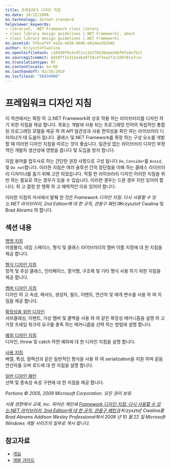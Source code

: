 ```yaml
---
title: 프레임워크 디자인 지침
ms.date: 10/22/2008
ms.technology: dotnet-standard
helpviewer_keywords:
- libraries, .NET Framework class library
- class library design guidelines [.NET Framework], about
- class library design guidelines [.NET Framework]
ms.assetid: 5fbcaf4f-ea2a-4d20-b0d6-e61dee202b4b
author: KrzysztofCwalina
ms.openlocfilehash: c20430f9cdcd71cc2e178d38aeed48f9fa4e75c5
ms.sourcegitcommit: bd28ff1e312eaba9718c4f7ea272c2d4781a7cac
ms.translationtype: MT
ms.contentlocale: ko-KR
ms.lasthandoff: 02/26/2019
ms.locfileid: "56834900"
---
```

# <a name="framework-design-guidelines"></a>프레임워크 디자인 지침
이 섹션에서는 확장 하 고.NET Framework와 상호 작용 하는 라이브러리를 디자인 하기 위한 지침을 제공 합니다. 목표는 개발에 사용 되는 프로그래밍 언어의 독립적인 통합된 프로그래밍 모델을 제공 하 여 API 일관성과 사용 편의성을 확인 하는 라이브러리 디자이너가 데 도움이 됩니다. 클래스 및.NET Framework를 확장 하는 구성 요소를 개발할 때 이러한 디자인 지침을 따르는 것이 좋습니다. 일관성 없는 라이브러리 디자인 부정적인 개발자 생산성에 영향을 줍니다 및 도입을 방지 합니다.  
  
 지침 용어를 접두사로 하는 간단한 권장 사항으로 구성 됩니다 `Do`, `Consider`를 `Avoid`, 및 `Do not`합니다. 이러한 지침은 여러 솔루션 간의 장단점을 이해 하는 클래스 라이브러리 디자이너를 돕기 위해 고안 되었습니다. 적절 한 라이브러리 디자인 이러한 지침을 위반 하는 필요로 하는 경우가 있을 수 있습니다. 이러한 경우는 드문 경우 지만 있어야 합니다. 하 고 결정 한 명확 하 고 매력적인 이유 있어야 합니다.  
  
 이러한 지침의 저서에서 발췌 한 것은 *Framework 디자인 지침: 다시 사용할 수 있는.NET 라이브러리, 2nd Edition에 대 한 규칙, 관용구 패턴과*Krzysztof Cwalina 및 Brad Abrams 여 합니다.  
  
## <a name="in-this-section"></a>섹션 내용  
 [명명 지침](../../../docs/standard/design-guidelines/naming-guidelines.md)  
 어셈블리, 네임 스페이스, 형식 및 클래스 라이브러리의 멤버 이름 지정에 대 한 지침을 제공 합니다.  
  
 [형식 디자인 지침](../../../docs/standard/design-guidelines/type.md)  
 정적 및 추상 클래스, 인터페이스, 열거형, 구조체 및 기타 형식 사용 하기 위한 지침을 제공 합니다.  
  
 [멤버 디자인 지침](../../../docs/standard/design-guidelines/member.md)  
 디자인 하 고 속성, 메서드, 생성자, 필드, 이벤트, 연산자 및 매개 변수를 사용 하 여 지침을 제공 합니다.  
  
 [확장성을 위한 디자인](../../../docs/standard/design-guidelines/designing-for-extensibility.md)  
 서브클래싱, 이벤트, 가상 멤버 및 콜백을 사용 하 여 같은 확장성 메커니즘을 설명 하 고 가장 프레임 워크의 요구를 충족 하는 메커니즘을 선택 하는 방법에 설명 합니다.  
  
 [예외 디자인 지침](../../../docs/standard/design-guidelines/exceptions.md)  
 디자인, throw 및 catch 하면 예외에 대 한 디자인 지침을 설명 합니다.  
  
 [사용 지침](../../../docs/standard/design-guidelines/usage-guidelines.md)  
 배열, 특성, 컬렉션과 같은 일반적인 형식을 사용 하 여 serialization을 지원 하며 같음 연산자를 오버 로드에 대 한 지침을 설명 합니다.  
  
 [일반 디자인 패턴](../../../docs/standard/design-guidelines/common-design-patterns.md)  
 선택 및 종속성 속성 구현에 대 한 지침을 제공 합니다.  
  
 *Portions © 2005, 2009 Microsoft Corporation. 모든 권리 보유.*  
  
 *사용 권한에서 교육, inc. 피어슨 재인쇄 [Framework 디자인 지침: 다시 사용할 수 있는.NET 라이브러리, 2nd Edition에 대 한 규칙, 관용구 패턴과](https://www.informit.com/store/framework-design-guidelines-conventions-idioms-and-9780321545619) Krzysztof Cwalina를 Brad Abrams Addison Wesley Professional에서 2008 년 10 월 22 일 Microsoft Windows 개발 시리즈의 일부로 게시 합니다.*  
  
## <a name="see-also"></a>참고자료

- [개요](../../../docs/framework/get-started/overview.md)
- [개발 가이드](../../../docs/framework/development-guide.md)
